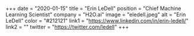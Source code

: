 +++ 
date = "2020-01-15" 
title = "Erin LeDell" 
position = "Chief Machine Learning Scientist" 
company = "H2O.ai" 
image = "eledell.jpeg" 
alt = "Erin LeDell" 
color = "#212121" 
link1 = "https://www.linkedin.com/in/erin-ledell/" 
link2 = ""
twitter = "https://twitter.com/ledell"
+++